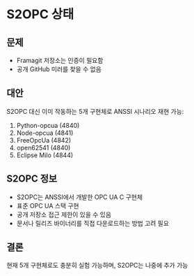 # S2OPC 상태

## 문제
- Framagit 저장소는 인증이 필요함
- 공개 GitHub 미러를 찾을 수 없음

## 대안
S2OPC 대신 이미 작동하는 5개 구현체로 ANSSI 시나리오 재현 가능:
1. Python-opcua (4840)
2. Node-opcua (4841)  
3. FreeOpcUa (4842)
4. open62541 (4840)
5. Eclipse Milo (4844)

## S2OPC 정보
- S2OPC는 ANSSI에서 개발한 OPC UA C 구현체
- 표준 OPC UA 스택 구현
- 공개 저장소 접근 제한이 있을 수 있음
- 문서나 릴리즈 바이너리를 직접 다운로드하는 방법 고려 필요

## 결론
현재 5개 구현체로도 충분히 실험 가능하며, S2OPC는 나중에 추가 가능
